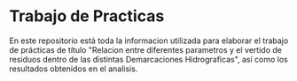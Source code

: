 # Trabajo de Practicas
En este repositorio está toda la informacion utilizada para elaborar el trabajo de prácticas de título "Relacion entre diferentes parametros y el vertido de residuos dentro de las distintas Demarcaciones Hidrograficas", así como los resultados obtenidos en el analisis.